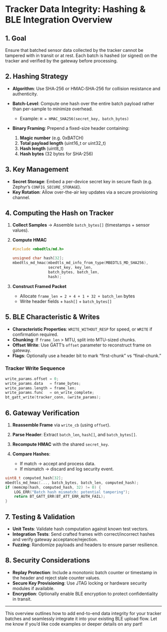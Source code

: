 # Tracker Data Integrity: Hashing & BLE Integration Overview

## 1. Goal

Ensure that batched sensor data collected by the tracker cannot be tampered with in transit or at rest. Each batch is hashed (or signed) on the tracker and verified by the gateway before processing.

## 2. Hashing Strategy

* **Algorithm**: Use SHA‑256 or HMAC‑SHA‑256 for collision resistance and authenticity.
* **Batch-Level**: Compute one hash over the entire batch payload rather than per-sample to minimize overhead.

  * Example: `H = HMAC_SHA256(secret_key, batch_bytes)`
* **Binary Framing**: Prepend a fixed-size header containing:

  1. **Magic number** (e.g. 0xBATCH)
  2. **Total payload length** (uint16\_t or uint32\_t)
  3. **Hash length** (uint8\_t)
  4. **Hash bytes** (32 bytes for SHA-256)

## 3. Key Management

* **Secret Storage**: Embed a per-device secret key in secure flash (e.g. Zephyr’s `CONFIG_SECURE_STORAGE`).
* **Key Rotation**: Allow over-the-air key updates via a secure provisioning channel.

## 4. Computing the Hash on Tracker

1. **Collect Samples** → Assemble `batch_bytes[]` (timestamps + sensor values).
2. **Compute HMAC**

   ```c
   #include <mbedtls/md.h>

   unsigned char hash[32];
   mbedtls_md_hmac(mbedtls_md_info_from_type(MBEDTLS_MD_SHA256),
                   secret_key, key_len,
                   batch_bytes, batch_len,
                   hash);
   ```
3. **Construct Framed Packet**

   * Allocate `frame_len = 2 + 4 + 1 + 32 + batch_len` bytes
   * Write header fields + `hash[]` + `batch_bytes[]`

## 5. BLE Characteristic & Writes

* **Characteristic Properties**: `WRITE_WITHOUT_RESP` for speed, or `WRITE` if confirmation required.
* **Chunking**: If `frame_len` > MTU, split into MTU-sized chunks.
* **Offset Write**: Use GATT’s `offset` parameter to reconstruct frame on gateway.
* **Flags**: Optionally use a header bit to mark “first-chunk” vs “final-chunk.”

### Tracker Write Sequence

```c
write_params.offset = 0;
write_params.data   = frame_bytes;
write_params.length = frame_len;
write_params.func   = on_write_complete;
bt_gatt_write(tracker_conn, &write_params);
```

## 6. Gateway Verification

1. **Reassemble Frame** via `write_cb` (using `offset`).
2. **Parse Header**: Extract `batch_len`, `hash[]`, and `batch_bytes[]`.
3. **Recompute HMAC** with the shared `secret_key`.
4. **Compare Hashes**:

   * If match → accept and process data.
   * If mismatch → discard and log security event.

```c
uint8_t computed_hash[32];
mbedtls_md_hmac(..., batch_bytes, batch_len, computed_hash);
if (memcmp(hash, computed_hash, 32) != 0) {
    LOG_ERR("Batch hash mismatch: potential tampering");
    return BT_GATT_ERR(BT_ATT_ERR_AUTH_FAIL);
}
```

## 7. Testing & Validation

* **Unit Tests**: Validate hash computation against known test vectors.
* **Integration Tests**: Send crafted frames with correct/incorrect hashes and verify gateway acceptance/rejection.
* **Fuzzing**: Randomize payloads and headers to ensure parser resilience.

## 8. Security Considerations

* **Replay Protection**: Include a monotonic batch counter or timestamp in the header and reject stale counter values.
* **Secure Key Provisioning**: Use JTAG locking or hardware security modules if available.
* **Encryption**: Optionally enable BLE encryption to protect confidentiality in transit.

---

This overview outlines how to add end-to-end data integrity for your tracker batches and seamlessly integrate it into your existing BLE upload flow. Let me know if you’d like code examples or deeper details on any part!

